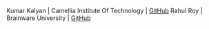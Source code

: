 Kumar Kalyan | Camellia Institute Of Technology | [GitHub](https://github.com/kum9748ar)
Rahul Roy | Brainware University | [GitHub](https://github.com/Rahul6918)
